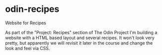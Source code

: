# odin-recipes
Website for Recipes

As part of the "Project: Recipes" section of The Odin Project I'm building a website with a HTML based layout and several recipes. It won't look very pretty, but apparently we will revisit it later in the course and change the look and feel via CSS.
